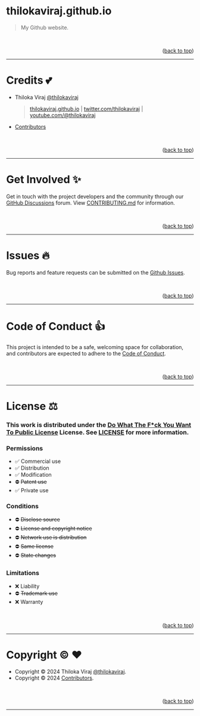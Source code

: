 <a name="readme-top"></a>

# thilokaviraj.github.io

> My Github website.

<br>
<p align="right">(<a href="#readme-top">back to top</a>)</p>

---

# Credits :two_hearts:

- Thiloka Viraj [@thilokaviraj](https://github.com/thilokaviraj)

  > [thilokaviraj.github.io](https://thilokaviraj.github.io) | [twitter.com/thilokaviraj](https://twitter.com/thilokaviraj) | [youtube.com/@thilokaviraj](https://youtube.com/@thilokaviraj)

- [Contributors](/../../graphs/contributors)

<br>
<p align="right">(<a href="#readme-top">back to top</a>)</p>

---

# Get Involved :sparkles:

Get in touch with the project developers and the community through our [GitHub Discussions](/../../discussions) forum. View [CONTRIBUTING.md](/CONTRIBUTING.md) for information.

<br>
<p align="right">(<a href="#readme-top">back to top</a>)</p>

---

# Issues :fire:

Bug reports and feature requests can be submitted on the [Github Issues](/../../issues).

<br>
<p align="right">(<a href="#readme-top">back to top</a>)</p>

---

# Code of Conduct :thumbsup:

This project is intended to be a safe, welcoming space for collaboration, and contributors are expected to adhere to the [Code of Conduct](/CODE_OF_CONDUCT.md).

<br>
<p align="right">(<a href="#readme-top">back to top</a>)</p>

---

# License :balance_scale:

### This work is distributed under the [Do What The F\*ck You Want To Public License](https://choosealicense.com/licenses/wtfpl/) License. See [LICENSE](/LICENSE.md) for more information.

### Permissions

- :white_check_mark: Commercial use
- :white_check_mark: Distribution
- :white_check_mark: Modification
- :no_entry: ~~Patent use~~
- :white_check_mark: Private use

### Conditions

- :no_entry: ~~Disclose source~~
- :no_entry: ~~License and copyright notice~~
- :no_entry: ~~Network use is distribution~~
- :no_entry: ~~Same license~~
- :no_entry: ~~State changes~~

### Limitations

- :x: Liability
- :no_entry: ~~Trademark use~~
- :x: Warranty

<br>
<p align="right">(<a href="#readme-top">back to top</a>)</p>

---

# Copyright :copyright: :heart:

- Copyright © 2024 Thiloka Viraj [@thilokaviraj](https://github.com/thilokaviraj).
- Copyright © 2024 [Contributors](/../../graphs/contributors).

<br>
<p align="right">(<a href="#readme-top">back to top</a>)</p>

---
